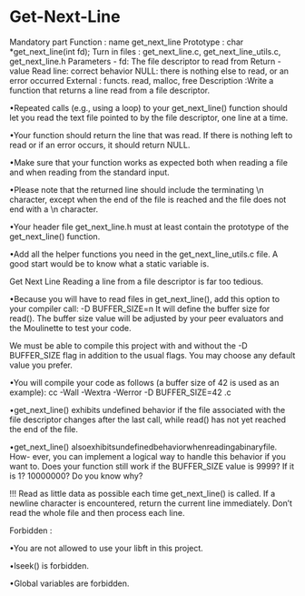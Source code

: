 # Get-Next-Line

Mandatory part
Function : name get_next_line
Prototype : char *get_next_line(int fd);
Turn in files : get_next_line.c, get_next_line_utils.c, get_next_line.h
Parameters - fd: The file descriptor to read from
Return - value Read line: correct behavior
NULL: there is nothing else to read, or an error occurred
External : functs. read, malloc, free
Description  :Write a function that returns a line read from a file descriptor.

•Repeated calls (e.g., using a loop) to your get_next_line() function should let
you read the text file pointed to by the file descriptor, one line at a time.

•Your function should return the line that was read.
If there is nothing left to read or if an error occurs, it should return NULL.

•Make sure that your function works as expected both when reading a file and when
reading from the standard input.

•Please note that the returned line should include the terminating \n character,
except when the end of the file is reached and the file does not end with a \n character.

•Your header file get_next_line.h must at least contain the prototype of the
get_next_line() function.

•Add all the helper functions you need in the get_next_line_utils.c file.
A good start would be to know what a static variable is.

Get Next Line Reading a line from a file descriptor is far too tedious.

•Because you will have to read files in get_next_line(), add this option to your
compiler call: -D BUFFER_SIZE=n
It will define the buffer size for read().
The buffer size value will be adjusted by your peer evaluators and the Moulinette
to test your code.

We must be able to compile this project with and without the -D
BUFFER_SIZE flag in addition to the usual flags. You may choose any
default value you prefer.

•You will compile your code as follows (a buffer size of 42 is used as an example):
cc -Wall -Wextra -Werror -D BUFFER_SIZE=42 <files>.c

•get_next_line() exhibits undefined behavior if the file associated with the file
descriptor changes after the last call, while read() has not yet reached the end of the file.

•get_next_line() alsoexhibitsundefinedbehaviorwhenreadingabinaryfile. How-
ever, you can implement a logical way to handle this behavior if you want to.
Does your function still work if the BUFFER_SIZE value is 9999? If
it is 1? 10000000? Do you know why?

 !!! Read as little data as possible each time get_next_line() is called.
If a newline character is encountered, return the current line
immediately.
Don’t read the whole file and then process each line.


Forbidden :

•You are not allowed to use your libft in this project.

•lseek() is forbidden.

•Global variables are forbidden.
